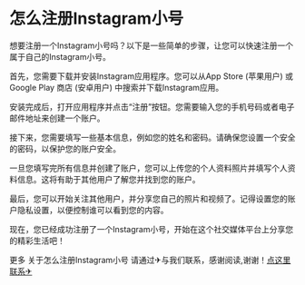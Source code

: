 # 怎么注册Instagram小号

想要注册一个Instagram小号吗？以下是一些简单的步骤，让您可以快速注册一个属于自己的Instagram小号。

首先，您需要下载并安装Instagram应用程序。您可以从App Store (苹果用户) 或 Google Play 商店 (安卓用户) 中搜索并下载Instagram应用。

安装完成后，打开应用程序并点击“注册”按钮。您需要输入您的手机号码或者电子邮件地址来创建一个账户。

接下来，您需要填写一些基本信息，例如您的姓名和密码。请确保您设置一个安全的密码，以保护您的账户安全。

一旦您填写完所有信息并创建了账户，您可以上传您的个人资料照片并填写个人资料信息。这将有助于其他用户了解您并找到您的账户。

最后，您可以开始关注其他用户，并分享您自己的照片和视频了。记得设置您的账户隐私设置，以便控制谁可以看到您的内容。

现在，您已经成功注册了一个Instagram小号，开始在这个社交媒体平台上分享您的精彩生活吧！

更多 关于怎么注册Instagram小号 请通过✈与我们联系，感谢阅读,谢谢！[点这里联系✈](https://w.k02.cc)